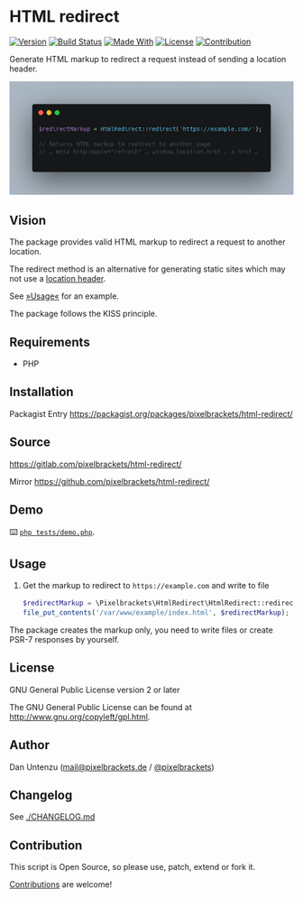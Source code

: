 # HTML redirect

[![Version](https://img.shields.io/packagist/v/pixelbrackets/html-redirect.svg?style=flat-square)](https://packagist.org/packages/pixelbrackets/html-redirect/)
[![Build Status](https://img.shields.io/gitlab/pipeline/pixelbrackets/html-redirect?style=flat-square)](https://gitlab.com/pixelbrackets/html-redirect/pipelines)
[![Made With](https://img.shields.io/badge/made_with-php-blue?style=flat-square)](https://gitlab.com/pixelbrackets/html-redirect#requirements)
[![License](https://img.shields.io/badge/license-gpl--2.0--or--later-blue.svg?style=flat-square)](https://spdx.org/licenses/GPL-2.0-or-later.html)
[![Contribution](https://img.shields.io/badge/contributions_welcome-%F0%9F%94%B0-brightgreen.svg?labelColor=brightgreen&style=flat-square)](https://gitlab.com/pixelbrackets/html-redirect/-/blob/master/CONTRIBUTING.md)

Generate HTML markup to redirect a request instead of sending a location header.

![Screenshot](./docs/screenshot.png)

## Vision

The package provides valid HTML markup to redirect a request to another
location.

The redirect method is an alternative for generating static sites which may
not use a [location header](https://www.php.net/manual/en/function.header.php).

See [»Usage«](#usage) for an example.

The package follows the KISS principle.

## Requirements

* PHP

## Installation

Packagist Entry https://packagist.org/packages/pixelbrackets/html-redirect/

## Source

https://gitlab.com/pixelbrackets/html-redirect/

Mirror https://github.com/pixelbrackets/html-redirect/

## Demo

⌨️ [`php tests/demo.php`](tests/demo.php).

## Usage

1. Get the markup to redirect to `https://example.com` and write to file
   ```php
   $redirectMarkup = \Pixelbrackets\HtmlRedirect\HtmlRedirect::redirect('https://example.com/');
   file_put_contents('/var/www/example/index.html', $redirectMarkup);
   ```

The package creates the markup only, you need to write files or create PSR-7 
responses by yourself.

## License

GNU General Public License version 2 or later

The GNU General Public License can be found at http://www.gnu.org/copyleft/gpl.html.

## Author

Dan Untenzu (<mail@pixelbrackets.de> / [@pixelbrackets](https://pixelbrackets.de))

## Changelog

See [./CHANGELOG.md](CHANGELOG.md)

## Contribution

This script is Open Source, so please use, patch, extend or fork it.

[Contributions](CONTRIBUTING.md) are welcome!
